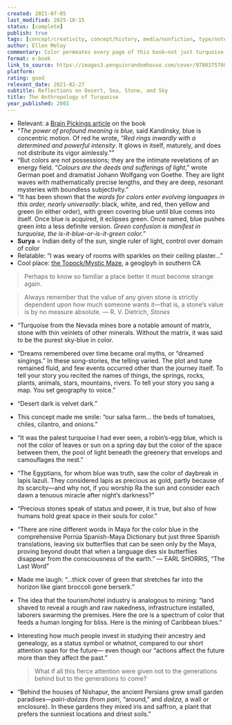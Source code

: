 ```yaml
---
created: 2021-07-05
last_modified: 2025-10-15
status: [complete]
publish: true
tags: [concept/creativity, concept/history, media/nonfiction, type/notes]
author: Ellen Meloy
commentary: Color permeates every page of this book—not just turquoise, but hues, tints, and shades spanning the visible range, beautifully painting the scenes. Meloy writes these flourishing descriptions with a genuine thoughtfulness that I so enjoy reading, the visual imagery somehow driving the narrative arc more than the other way around. I usually have trouble staying engaged with, and even following, writing that’s so packed with proper nouns, but not so here—I think because of the vivid pictures of the many names—and this was a welcome surprise. The pace does rise and fall over the chapters, but in a way that’s seasonal more than inconsistent— very fitting for the naturalistic subject.
format: e-book
link_to_source: https://images3.penguinrandomhouse.com/cover/9780375708138
platform:
rating: good
relevant_date: 2021-02-27
subtitle: Reflections on Desert, Sea, Stone, and Sky
title: The Anthropology of Turquoise
year_published: 2003
---
```


- Relevant: a [Brain Pickings article](https://www.brainpickings.org/2021/06/02/ellen-meloy-anthropology-of-turquioise/) on the book
- “*The power of profound meaning is blue,* said Kandinsky, blue is concentric motion. Of red he wrote, *“Red rings inwardly with a determined and powerful intensity*. It glows in itself, maturely, and does not distribute its vigor aimlessly.””
- “But colors are not possessions; they are the intimate revelations of an energy field. “*Colours are the deeds and sufferings of light*,” wrote German poet and dramatist Johann Wolfgang von Goethe. They are light waves with mathematically precise lengths, and they are deep, resonant mysteries with boundless subjectivity.”
- “It has been shown that the *words for colors enter evolving languages in this order, nearly universally*: black, white, and red, then yellow and green (in either order), with green covering blue until blue comes into itself. Once blue is acquired, it eclipses green. Once named, blue pushes green into a less definite version. *Green confusion is manifest in turquoise, the is-it-blue-or-is-it-green color.*”
- **Surya** = Indian deity of the sun, single ruler of light, control over domain of color
- Relatable: “I was weary of rooms with sparkles on their ceiling plaster…”
- Cool place: [the Topock/Mystic Maze](https://en.m.wikipedia.org/wiki/Topock_Maze), a geoglpyh in southern CA

> Perhaps to know so familiar a place better it must become strange again.

> Always remember that the value of any given stone is strictly dependent upon how much someone wants it—that is, a stone’s value is by no measure absolute. — R. V. Dietrich, *Stones*

- “Turquoise from the Nevada mines bore a notable amount of matrix, stone with thin veinlets of other minerals. Without the matrix, it was said to be the purest sky-blue in color.
- “Dreams remembered over time became oral myths, or “dreamed singings.” In these song-stories, the telling varied. The plot and tune remained fluid, and few events occurred other than the journey itself. To tell your story you recited the names of things, the springs, rocks, plants, animals, stars, mountains, rivers. To tell your story you sang a map. You set geography to voice.”
- “Desert dark is velvet dark.”
- This concept made me smile: “our salsa farm… the beds of tomatoes, chiles, cilantro, and onions.”
- “It was the palest turquoise I had ever seen, a robin’s-egg blue, which is not the color of leaves or sun on a spring day but the color of the space between them, the pool of light beneath the greenery that envelops and camouflages the nest.”
- “The Egyptians, for whom blue was truth, saw the color of daybreak in lapis lazuli. They considered lapis as precious as gold, partly because of its scarcity—and why not, if you worship Ra the sun and consider each dawn a tenuous miracle after night’s darkness?”
- “Precious stones speak of status and power, it is true, but also of how humans hold great space in their souls for color.”
- “There are nine different words in Maya for the color blue in the comprehensive Porrúa Spanish-Maya Dictionary but just three Spanish translations, leaving six butterflies that can be seen only by the Maya, proving beyond doubt that when a language dies six butterflies disappear from the consciousness of the earth.” — EARL SHORRIS, “The Last Word”
- Made me laugh: “…thick cover of green that stretches far into the horizon like giant broccoli gone berserk.”
- The idea that the tourism/hotel industry is analogous to mining: “land shaved to reveal a rough and raw nakedness, infrastructure installed, laborers swarming the premises. Here the ore is a spectrum of color that feeds a human longing for bliss. Here is the mining of Caribbean blues.”
- Interesting how much people invest in studying their ancestry and genealogy, as a status symbol or whatnot, compared to our short attention span for the future— even though our “actions affect the future more than they affect the past.”

    > What if all this fierce attention were given not to the generations behind but to the generations to come?

- “Behind the houses of Nishapur, the ancient Persians grew small garden paradises—*pairi-daēzas* (from *pairi*, “around,” and *daēza*, a wall or enclosure). In these gardens they mixed iris and saffron, a plant that prefers the sunniest locations and driest soils.”
